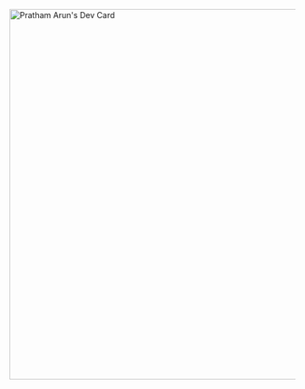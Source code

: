
<!--
**Pratham-Arun/Pratham-Arun** is a ✨ _special_ ✨ repository because its `README.md` (this file) appears on your GitHub profile.

Here are some ideas to get you started:

- 🔭 I’m currently working on ...
- 🌱 I’m currently learning ...
- 👯 I’m looking to collaborate on ...
- 🤔 I’m looking for help with ...
- 💬 Ask me about ...
- 📫 How to reach me: ...
- 😄 Pronouns: ...
- ⚡ Fun fact: ...
-->
<a href="https://app.daily.dev/knightwing"><img src="https://api.daily.dev/devcards/v2/AKCxj8mGdOyYbizMpL2g2.png?type=wide&r=o6m" width="652" alt="Pratham Arun's Dev Card"/></a>
